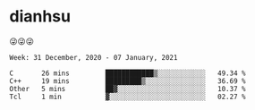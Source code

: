 
# dianhsu

:stuck_out_tongue_winking_eye::stuck_out_tongue_winking_eye::stuck_out_tongue_winking_eye:

<!--START_SECTION:waka-->
```text
Week: 31 December, 2020 - 07 January, 2021

C       26 mins         ████████████▒░░░░░░░░░░░░   49.34 % 
C++     19 mins         █████████▒░░░░░░░░░░░░░░░   36.69 % 
Other   5 mins          ██▓░░░░░░░░░░░░░░░░░░░░░░   10.37 % 
Tcl     1 min           ▓░░░░░░░░░░░░░░░░░░░░░░░░   02.27 % 
```
<!--END_SECTION:waka-->

